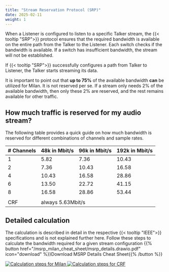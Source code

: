 ```yaml
---
title: "Stream Reservation Protocol (SRP)"
date: 2025-02-11
weight: 1
---
```


When a Listener is configured to listen to a specific Talker stream, the {{< tooltip "SRP">}} protocol ensures that the required bandwidth is available on the entire path from the Talker to the Listener. Each switch checks if the bandwidth is available. If a switch has insufficient bandwidth, the stream will not be established.

If {{< tooltip "SRP">}} successfully configures a path from Talker to Listener, the Talker starts streaming its data.

It is important to point out that **up to 75%** of the available bandwidth **can** be utilized for Milan. It is not reserved per se. If a stream only needs 2% of the available bandwidth, then only these 2% are reserved, and the rest remains available for other traffic.

## How much traffic is reserved for my audio stream?

The following table provides a quick guide on how much bandwidth is reserved for different combinations of channels and sample rates.

<table>
  <thead>
    <tr>
      <th># Channels</th>
      <th>48k in Mbit/s</th>
      <th>96k in Mbit/s</th>
      <th>192k in Mbit/s</th>
    </tr>
  </thead>
  <tbody>
    <tr>
      <td>1</td>
      <td>5.82</td>
      <td>7.36</td>
      <td>10.43</td>
    </tr>
    <tr>
      <td>2</td>
      <td>7.36</td>
      <td>10.43</td>
      <td>16.58</td>
    </tr>
    <tr>
      <td>4</td>
      <td>10.43</td>
      <td>16.58</td>
      <td>28.86</td>
    </tr>
    <tr>
      <td>6</td>
      <td>13.50</td>
      <td>22.72</td>
      <td>41.15</td>
    </tr>
    <tr>
      <td>8</td>
      <td>16.58</td>
      <td>28.86</td>
      <td>53.44</td>
    </tr>
    <tr>
      <td colspan="4"></td> <!-- Empty line above the CRF stream -->
    </tr>
    <tr>
      <td>CRF</td>
      <td colspan="3">always 5.63Mbit/s</td> <!-- Combined cell for CRF -->
    </tr>
  </tbody>
</table>


## Detailed calculation
The calculation is described in detail in the respective {{< tooltip "IEEE">}} specifications and is not explained further here.
Follow these steps to calculate the bandwidth required for a given stream configuration
{{% button href="/msrp_milan_cheat_sheet/msrp_details.drawio.pdf" icon="download" %}}Download MSRP Details Cheat Sheet{{% /button %}}


<div class="inline-images">
  <a href="/msrp_milan_cheat_sheet/msrp_details.drawio.pdf" target="_blank">
    <img src="/msrp_milan_cheat_sheet/msrp_details-AVTP.drawio.svg" alt="Calculation steps for Milan"/>
  </a>
  <a href="/msrp_milan_cheat_sheet/msrp_details.drawio.pdf" target="_blank">
    <img src="/msrp_milan_cheat_sheet/msrp_details-CRF.drawio.svg" alt="Calculation steps for CRF"/>
  </a>
</div>
